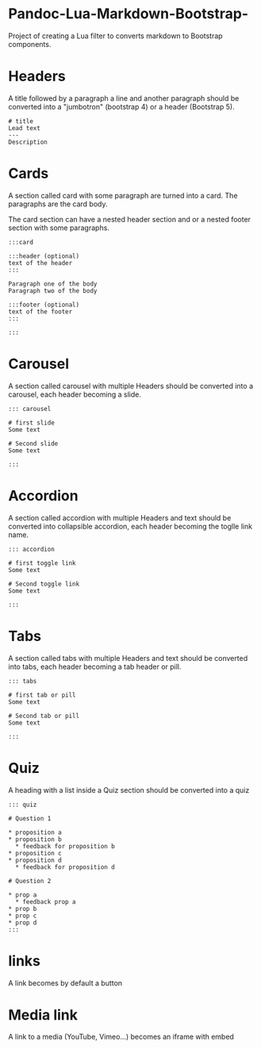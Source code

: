 # Pandoc-Lua-Markdown-Bootstrap-

Project of creating a Lua filter to converts markdown to Bootstrap components.

# Headers

A title followed by a paragraph a line and another paragraph should be converted into a "jumbotron" (bootstrap 4) or a header (Bootstrap 5).
```
# title
Lead text
---
Description
```


# Cards
A section called card with some paragraph are turned into a card. The paragraphs are the card body.

The card section can have a nested header section and or a nested footer section with some paragraphs.

```
:::card

:::header (optional)
text of the header
:::

Paragraph one of the body
Paragraph two of the body

:::footer (optional)
text of the footer
:::

:::

```


# Carousel
A section called carousel with multiple Headers should be converted into a carousel, each header becoming a slide.

```
::: carousel

# first slide
Some text

# Second slide
Some text

:::

```

# Accordion
A section called accordion with multiple Headers and text should be converted into collapsible accordion, each header becoming the toglle link name.

```
::: accordion

# first toggle link
Some text

# Second toggle link
Some text

:::

```



# Tabs
A section called tabs with multiple Headers and text should be converted into tabs, each header becoming a tab header or pill.

```
::: tabs

# first tab or pill
Some text

# Second tab or pill
Some text

:::

```



# Quiz
A heading with a list inside a Quiz section should be converted into a quiz

```
::: quiz

# Question 1

* proposition a
* proposition b
  * feedback for proposition b
* proposition c
* proposition d
  * feedback for proposition d
  
# Question 2

* prop a
  * feedback prop a
* prop b
* prop c
* prop d
:::
```

# links

A link becomes by default a button

# Media link

A link to a media (YouTube, Vimeo...) becomes an iframe with embed
